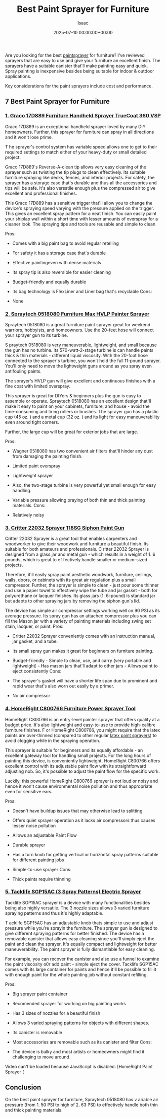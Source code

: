 ﻿---
title: Best Paint Sprayer for Furniture
description: Are you looking for the best paint sprayer for furniture? I've reviewed sprayers that are easy to use and give your furniture an excellent finish. The...
slug: /best-paint-sprayer-for-furniture/
date: 2025-07-10 00:00:00+00:00
lastmod: 2025-07-10 00:00:00+03:00
author: Isaac
categories:

- Product Reviews

- Sprayers
tags:

- product-reviews

- paint

- sprayer
layout: post
---

Are you looking for the best [paint](https://pestpolicy.com/best-paint-roller-to-hide-imperfections/)[sprayer](https://pestpolicy.com/best-paint-sprayer-for-ceiling/) for furniture? I've reviewed sprayers that are easy to use and give your furniture an excellent finish. The sprayers have a suitable canister that'll make painting easy and quick. Spray painting is inexpensive besides being suitable for indoor & outdoor applications.

Key considerations for the paint sprayers include cost and performance.

##  7 Best Paint Sprayer for Furniture

###  [1. Graco 17D889 Furniture Handheld Sprayer TrueCoat 360 VSP](https://www.amazon.com/dp/B00ZLIV55A/?tag=p-policy-20)

Graco 17D889 is an exceptional handheld sprayer loved by many DIY homeowners. Further, this sprayer for furniture can spray in all directions and it won't lose prime.

T he sprayer's control system has variable speed allows one to get to their required settings to match either of your heavy-duty or small detailed project.

Graco 17D889's Reverse-A-clean tip allows very easy cleaning of the sprayer such as twisting the tip plugs to clean effectively. Its suitable furniture spraying like decks, fences, and interior projects. For safety, the sprayer has a storage case that's durable and thus all the accessories and tips will be safe. It's also versatile enough plus the compressed air to give excellent and professional finishes.

This Graco 17D889 has a sensitive trigger that'll allow you to change the device's spraying speed varying with the pressure applied on the trigger. This gives an excellent spray pattern for a neat finish. You can easily paint your shiplap wall within a short time with lesser amounts of overspray for a cleaner look. The spraying tips and tools are reusable and simple to clean.

Pros:

- Comes with a big paint bag to avoid regular retelling

- For safety it has a storage case that's durable

- Effective paintingeven with dense materials

- Its spray tip is also reversible for easier cleaning

- Budget-friendly and equally durable

- Its bag technology is FlexLiner and Liner bag that's recyclable Cons:

- None

###  [2. Spraytech 0518080 Furniture Max HVLP Painter Sprayer](https://www.amazon.com/dp/B003PGQI48/?tag=p-policy-20)

Spraytech 0518080 is a great furniture paint sprayer great for weekend warriors, hobbyists, and homeowners. Use the 20-feet hose will connect your sprayer gun to its turbine.

S praytech 0518080 is very maneuverable, lightweight, and small because the gun has no turbine. Its 570-watt-2-stage turbine is can handle paints thick & thin materials - different liquid viscosity. With the 20-foot hose connected to the sprayer's turbine, you won't hold the full 11-pound sprayer. You'll only need to move the lightweight guns around as you spray even antifouling paints.

The sprayer's HVLP gun will give excellent and continuous finishes with a fine coat with limited overspray.

This sprayer is great for DIYers & beginners plus the gun is easy to assemble or operate. Spraytech 0518080 has an excellent design that'll make it easy to paint on your cabinets, furniture, and house - avoid the time-consuming and tiring rollers or brushes. The sprayer gun has a plastic cup (45 oz. ) and a metal cup (32 oz. ) and its light for easy maneuverability even around tight corners.

Further, the large cup will be great for exterior jobs that are large.

Pros:

- Wagner 0518080 has two convenient air filters that'll hinder any dust from damaging the painting finish.

- Limited paint overspray

- Lightweight sprayer

- Also, the two-stage turbine is very powerful yet small enough for easy handling.

- Variable pressure allowing praying of both thin and thick painting materials. Cons:

- Relatively noisy

###  [3. Critter 22032 Sprayer 118SG Siphon Paint Gun](https://www.amazon.com/dp/B00006FRPJ/?tag=p-policy-20)

Critter 22032 Sprayer is a great tool that enables carpenters and woodworker to give their woodwork and furniture a beautiful finish. Its suitable for both amateurs and professionals. C ritter 22032 Sprayer is designed from a glass jar and metal gun - which results in a weight of 1. 6 pounds, which is great to ef fectively handle smaller or medium-sized projects.

Therefore, it'll easily spray paint aesthetic woodwork, furniture, ceilings, walls, doors, or cabinets with its great air regulation plus a small compressor. Further, the sprayer is simple to clean - just pour some thinner and use a paper towel to effectively wipe the tube and jar gasket - both for polyurethane or lacquer finishes. Its glass jars (1. 6-pound) is standard jar but adapts to other spraying jars by removing the siphon gun's lid.

The device has simple air compressor settings working well on 90 PSI as its average pressure. Its spray gun has an attached compressor plus you can fill the Mason jar with a variety of painting materials including swing set stain, lacquer, or paint.
Pros:

- Critter 22032 Sprayer conveniently comes with an instruction manual, jar gasket, and a tube.

- Its small spray gun makes it great for beginners on furniture painting.

- Budget-friendly - Simple to clean, use, and carry (very portable and lightweight) - Has mason jars that'll adapt to other jars - Allows paint to eject consistently
Cons:

- The sprayer's gasket will have a shorter life span due to prominent and rapid wear that's also worn out easily by a primer.

- No air compressor

###  [4. HomeRight C800766 Furniture Power Sprayer Tool](https://www.amazon.com/dp/B003VKFDEO/?tag=p-policy-20)

HomeRight C800766 is an entry-level painter sprayer that offers quality at a budget price. It's also lightweight and easy-to-use to provide high-calibre furniture finishes. F or HomeRight C800766, you might require that the latex paints are over-thinned (compared to other regular [latex paint sprayers](https://pestpolicy.com/best-sprayer-for-latex-paint/)) to avoid clogging while in the spraying operation.

This sprayer is suitable for beginners and its equally affordable - an excellent gateway tool for handling small projects. For the long hours of painting this device, is conveniently lightweight. HomeRight C800766 offers excellent control with its adjustable paint flow with its straightforward adjusting nob. So, it's possible to adjust the paint flow for the specific work.

Luckily, this powerful HomeRight C800766 sprayer is not loud or noisy and hence it won't cause environmental noise pollution and thus appropriate even for sensitive ears.

Pros:

- Doesn't have buildup issues that may otherwise lead to splitting

- Offers quiet sprayer operation as it lacks air compressors thus causes lesser noise pollution

- Allows an adjustable Paint Flow

- Durable sprayer

- Has a turn knob for getting vertical or horizontal spray patterns suitable for different painting jobs

- Simple-to-use sprayer Cons:

- Thick paints require thinning

###  [5. Tacklife SGP15AC (3 Spray Patterns) Electric Sprayer](https://www.amazon.com/dp/B06Y3QKQY4/?tag=p-policy-20)

Tacklife SGP15AC sprayer is a device with many functionalities besides being also highly versatile. The 3 nozzle sizes allows 3 varied furniture spraying patterns and thus it's highly adaptable.

T acklife SGP15AC has an adjustable knob thats simple to use and adjust pressure while you're sprayin the furniture. The sprayer gun is designed to give different spraying patterns for better finished. The device has a removable canister that allows easy cleaning since you'll simply eject the paint and clean the sprayer. It's equally compact and lightweight for better maneuverability. The paint sprayer is fully dismantlable for easy cleaning.

For example, you can recover the canister and also use a funnel to examine the paint viscosity o0r add paint - simple eject the cover. Tacklife SGP15AC comes with its large container for paints and hence it'll be possible to fill it with enough paint for the whole painting job without constant refilling.

Pros:

- Big sprayer paint container

- Recomended sprayer for working on big painting works

- Has 3 sizes of nozzles for a beautiful finish

- Allows 3 varied spraying patterns for objects with different shapes.

- Its canister is removable

- Most accessories are removable such as its canister and filter Cons:

- The device is bulky and most artists or homeowners might find it challenging to move around.

Video can't be loaded because JavaScript is disabled: [HomeRight Paint Sprayer (

##  Conclusion

On the best paint sprayer for furniture, Spraytech 0518080 has v ariable air pressure (from 1. 50 PSI to high of 2. 63 PSI) to effectively handle both thin and thick painting materials.
